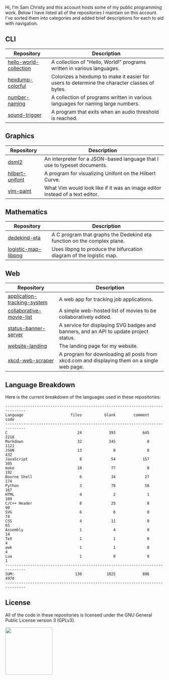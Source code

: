 Hi, I'm Sam Christy and this account hosts some of my public programming work.
Below I have listed all of the repositories I maintain on this account. I've
sorted them into categories and added brief descriptions for each to aid with
navigation.

## CLI
|Repository                                                                                  |Description                                                                                 |
|--------------------------------------------------------------------------------------------|--------------------------------------------------------------------------------------------|
|[hello-world-collection](https://github.com/samchristywork/hello-world-collection)          |A collection of "Hello, World!" programs written in various languages.                      |
|[hexdump-colorful](https://github.com/samchristywork/hexdump-colorful)                      |Colorizes a hexdump to make it easier for users to determine the character classes of bytes.|
|[number-naming](https://github.com/samchristywork/number-naming)                            |A collection of programs written in various languages for naming large numbers.             |
|[sound-trigger](https://github.com/samchristywork/sound-trigger)                            |A program that exits when an audio threshold is reached.                                    |

## Graphics
|Repository                                                                                  |Description                                                                                 |
|--------------------------------------------------------------------------------------------|--------------------------------------------------------------------------------------------|
|[dsml2](https://github.com/samchristywork/dsml2)                                            |An interpreter for a JSON-based language that I use to typeset documents.                   |
|[hilbert-unifont](https://github.com/samchristywork/hilbert-unifont)                        |A program for visualizing Unifont on the Hilbert Curve.                                     |
|[vim-paint](https://github.com/samchristywork/vim-paint)                                    |What Vim would look like if it was an image editor instead of a text editor.                |

## Mathematics
|Repository                                                                                  |Description                                                                                 |
|--------------------------------------------------------------------------------------------|--------------------------------------------------------------------------------------------|
|[dedekind-eta](https://github.com/samchristywork/dedekind-eta)                              |A C program that graphs the Dedekind eta function on the complex plane.                     |
|[logistic-map-libpng](https://github.com/samchristywork/logistic-map-libpng)                |Uses libpng to produce the bifurcation diagram of the logistic map.                         |

## Web
|Repository                                                                                  |Description                                                                                 |
|--------------------------------------------------------------------------------------------|--------------------------------------------------------------------------------------------|
|[application-tracking-system](https://github.com/samchristywork/application-tracking-system)|A web app for tracking job applications.                                                    |
|[collaborative-movie-list](https://github.com/samchristywork/collaborative-movie-list)      |A simple web-hosted list of movies to be collaboratively edited.                            |
|[status-banner-server](https://github.com/samchristywork/status-banner-server)              |A service for displaying SVG badges and banners, and an API to update project status.       |
|[website-landing](https://github.com/samchristywork/website-landing)                        |The landing page for my website.                                                            |
|[xkcd-web-scraper](https://github.com/samchristywork/xkcd-web-scraper)                      |A program for downloading all posts from xkcd.com and displaying them on a single web page. |

## Language Breakdown

<p>
Here is the current breakdown of the languages used in these repositories:
</p>

```
-------------------------------------------------------------------------------
Language                     files          blank        comment           code
-------------------------------------------------------------------------------
C                               24            393            645           2218
Markdown                        32            345              0           1121
JSON                            13              0              0            432
JavaScript                       8             54            157            305
make                            18             77              0            192
Bourne Shell                     6             34             27            174
Python                           3             78             58            167
HTML                             4              2              1            109
C/C++ Header                     8             25              8             90
SVG                              6              0              0             74
CSS                              4             11              0             65
Assembly                         1              4              0             14
TeX                              1              1              0              4
awk                              1              1              0              4
Lua                              1              0              0              1
-------------------------------------------------------------------------------
SUM:                           130           1025            896           4970
-------------------------------------------------------------------------------
```

## License

All of the code in these repositories is licensed under the GNU General Public
License version 3 (GPLv3).

[<img src="https://s-christy.com/status-banner-service/GPLv3_Logo.svg" width="150" />](https://www.gnu.org/licenses/gpl-3.0.en.html)
